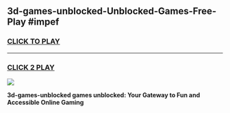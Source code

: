 
## 3d-games-unblocked-Unblocked-Games-Free-Play #impef
<h3>
<a href="https://us.freeplayer.one?title=3d-games-unblocked&ref=9M">CLICK TO PLAY</a></h3>
<hr>

<h3>
<a href="https://us.freeplayer.one?title=3d-games-unblocked&ref=9M">CLICK 2 PLAY</a>
  
</h3>

<a href="https://us.freeplayer.one?title=3d-games-unblocked&ref=9M"><img src="https://clearcache.store/games.png"></a>


**3d-games-unblocked games unblocked: Your Gateway to Fun and Accessible Online Gaming**

